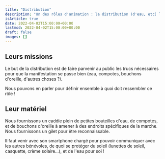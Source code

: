 ```yaml
---
title: "Distribution"
description: "Un des rôles d'animation : la distribution (d'eau, etc) le jour de la Marche des Fiertés."
isArticle: true
date: 2022-04-02T15:00:00+00:00
lastmod: 2022-04-02T15:00:00+00:00
draft: false
images: []
---
```


## Leurs missions

Le but de la distribution est de faire parvenir au public les trucs nécessaires pour que la manifestation se passe bien (eau, compotes, bouchons d'oreille, d'autres choses ?).

Nous pouvons en parler pour définir ensemble à quoi doit ressembler ce rôle !

## Leur matériel

Nous fournissons un caddie plein de petites bouteilles d'eau, de compotes, et de bouchons d'oreille à amener à des endroits spécifiques de la marche. Nous fournissons un gilet pour être reconnaissable.

Il faut venir avec son smartphone chargé pour pouvoir communiquer avec les autres bénévoles, de quoi se protéger du soleil (lunettes de soleil, casquette, crème solaire…), et de l'eau pour soi !
